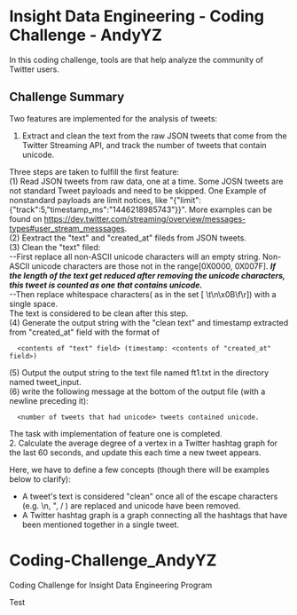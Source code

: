 Insight Data Engineering - Coding Challenge - AndyYZ
===========================================================

In this coding challenge, tools are that help analyze the community of Twitter users.   

## Challenge Summary

Two features are implemented for the analysis of tweets:

1. Extract and clean the text from the raw JSON tweets that come from the Twitter Streaming API, and track the number of tweets that contain unicode.

  Three steps are taken to fulfill the first feature:  
  (1) Read JSON tweets from raw data, one at a time. Some JOSN tweets are not standard Tweet payloads and need to be skipped. One Example of nonstandard payloads are limit notices, like "{"limit":{"track":5,"timestamp_ms":"1446218985743"}}". More examples can be found on https://dev.twitter.com/streaming/overview/messages-types#user_stream_messsages.  
  (2) Eextract the "text" and "created_at" fileds from JSON tweets.  
  (3) Clean the "text" filed:  
    --First replace all non-ASCII unicode characters will an empty string. Non-ASCII unicode characters are those not in the range[0X0000, 0X007F]. <i><b>If the length of the text get reduced after removing the unicode characters, this tweet is counted as one that contains unicode.</i> </b>   
    --Then replace whitespace characters( as in the set [ \t\n\x0B\f\r]) with a single space.  
    The text is considered to be clean after this step.  
  (4) Generate the output string with the "clean text" and timestamp extracted from "created_at" field with the format of  
  
	  <contents of "text" field> (timestamp: <contents of "created_at" field>)  
  (5) Output the output string to the text file named ft1.txt in the directory named tweet_input.  
  (6) write the following message at the bottom of the output file (with a newline preceding it):

      <number of tweets that had unicode> tweets contained unicode.
The task with implementation of feature one is completed.  
2. Calculate the average degree of a vertex in a Twitter hashtag graph for the last 60 seconds, and update this each time a new tweet appears.

Here, we have to define a few concepts (though there will be examples below to clarify):

- A tweet's text is considered "clean" once all of the escape characters (e.g. \n, \", \/ ) are replaced and unicode have been removed.
- A Twitter hashtag graph is a graph connecting all the hashtags that have been mentioned together in a single tweet.


# Coding-Challenge_AndyYZ
Coding Challenge for Insight Data Engineering Program

Test



